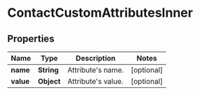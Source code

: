 

# ContactCustomAttributesInner


## Properties

| Name | Type | Description | Notes |
|------------ | ------------- | ------------- | -------------|
|**name** | **String** | Attribute&#39;s name. |  [optional] |
|**value** | **Object** | Attribute&#39;s value. |  [optional] |



